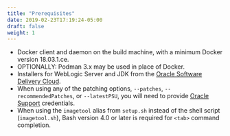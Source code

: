 ```yaml
---
title: "Prerequisites"
date: 2019-02-23T17:19:24-05:00
draft: false
weight: 1
---
```


- Docker client and daemon on the build machine, with a minimum Docker version 18.03.1.ce.
- OPTIONALLY: Podman 3.x may be used in place of Docker.  
- Installers for WebLogic Server and JDK from the [Oracle Software Delivery Cloud](https://edelivery.oracle.com).
- When using any of the patching options, `--patches`, `--recommendedPatches`, or `--latestPSU`, you will need to provide [Oracle Support](https://www.oracle.com/technical-resources/) credentials.
- When using the `imagetool` alias from `setup.sh` instead of the shell script (`imagetool.sh`), Bash version 4.0 or later is required for `<tab>` command completion.
